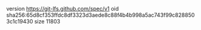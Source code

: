 version https://git-lfs.github.com/spec/v1
oid sha256:65d8cf353ffdc8df3323d3aede8c88f4b4b998a5ac743f99c8288503c1c19430
size 11803

